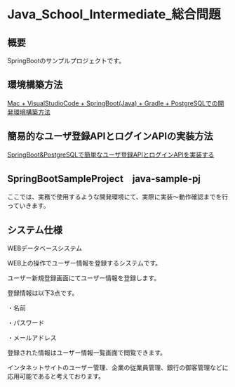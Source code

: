 # Java_School_Intermediate_総合問題

## 概要
SpringBootのサンプルプロジェクトです。

## 環境構築方法
[Mac + VisualStudioCode + SpringBoot(Java) + Gradle + PostgreSQLでの開発環境構築方法](https://qiita.com/ngnmsn/items/a8c52460739051d60760)

## 簡易的なユーザ登録APIとログインAPIの実装方法
[SpringBoot&PostgreSQLで簡単なユーザ登録APIとログインAPIを実装する](https://qiita.com/ngnmsn/items/636055bcc018783daa7f)

## SpringBootSampleProject　java-sample-pj
ここでは、実務で使用するような開発環境にて、実際に実装～動作確認までを行っていきます。
## システム仕様
WEBデータベースシステム

WEB上の操作でユーザー情報を登録するシステムです。

ユーザー新規登録画面にてユーザー情報を登録します。

登録情報は以下3点です。

・名前

・パスワード

・メールアドレス

登録された情報はユーザー情報一覧画面で閲覧できます。

インタネットサイトのユーザー管理、企業の従業員管理、銀行の御客管理などに応用可能であると考えております。
